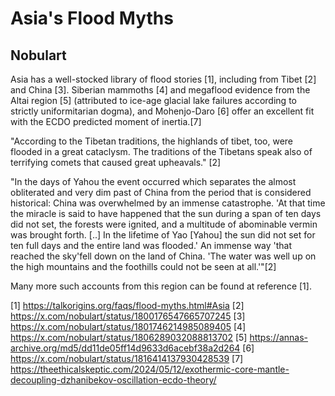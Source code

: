 # Asia's Flood Myths

## Nobulart

Asia has a well-stocked library of flood stories [1], including from Tibet [2] and China [3]. Siberian mammoths [4] and megaflood evidence from the Altai region [5] (attributed to ice-age glacial lake failures according to strictly uniformitarian dogma), and Mohenjo-Daro [6] offer an excellent fit with the ECDO predicted moment of inertia.[7]

"According to the Tibetan traditions, the highlands of tibet, too, were flooded in a great cataclysm. The traditions of the Tibetans speak also of terrifying comets that caused great upheavals." [2]

"In the days of Yahou the event occurred which separates the almost obliterated and very dim past of China from the period that is considered historical: China was overwhelmed by an immense catastrophe. 'At that time the miracle is said to have happened that the sun during a span of ten days did not set, the forests were ignited, and a multitude of abominable vermin was brought forth. [..] In the lifetime of Yao [Yahou] the sun did not set for ten full days and the entire land was flooded.' An immense way 'that reached the sky'fell down on the land of China. 'The water was well up on the high mountains and the foothills could not be seen at all.'"[2]

Many more such accounts from this region can be found at reference [1].

[1]  https://talkorigins.org/faqs/flood-myths.html#Asia
[2] https://x.com/nobulart/status/1800176547665707245
[3] https://x.com/nobulart/status/1801746214985089405
[4] https://x.com/nobulart/status/1806289032088813702
[5] https://annas-archive.org/md5/dd11de05ff14d9633d6acebf38a2d264
[6] https://x.com/nobulart/status/1816414137930428539
[7] https://theethicalskeptic.com/2024/05/12/exothermic-core-mantle-decoupling-dzhanibekov-oscillation-ecdo-theory/
